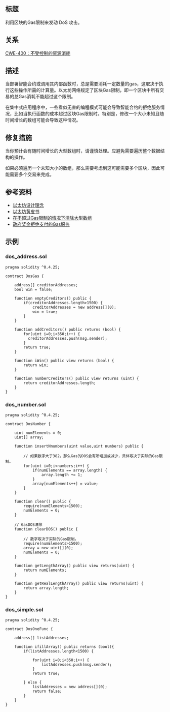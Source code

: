 ## 标题
利用区块的Gas限制来发动 DoS 攻击。

## 关系
[CWE-400：不受控制的资源消耗](https://cwe.mitre.org/data/definitions/400.html)

## 描述
当部署智能合约或调用其内部函数时，总是需要消耗一定数量的gas，这取决于执行这些操作所需的计算量。以太坊网络规定了区块Gas限制，即一个区块中所有交易的总Gas消耗不能超过这个限制。

在集中式应用程序中，一些看似无害的编程模式可能会导致智能合约的拒绝服务情况，比如当执行函数的成本超过区块Gas限制时。特别是，修改一个大小未知且随时间增长的数组可能会导致这种情况。

## 修复措施
当你预计会有随时间增长的大型数组时，请谨慎处理。应避免需要遍历整个数据结构的操作。

如果必须遍历一个未知大小的数组，那么需要考虑到这可能需要多个区块，因此可能需要多个交易来完成。

## 参考资料
* [以太坊设计理念](https://github.com/ethereum/wiki/wiki/Design-Rationale#Gas-and-fees)
* [以太坊黄皮书](https://ethereum.github.io/yellowpaper/paper.pdf)
* [在不超过Gas限制的情况下清除大型数组](https://ethereum.stackexchange.com/questions/3373/how-to-clear-large-arrays-without-blowing-the-Gas-limit)
* [政府奖金拒绝支付的Gas服务](https://www.reddit.com/r/ethereum/comments/4ghzhv/governmentals_1100_eth_jackpot_payout_is_stuck/)

## 示例

### dos_address.sol
```solidity
pragma solidity ^0.4.25;

contract DosGas {

    address[] creditorAddresses;
    bool win = false;

    function emptyCreditors() public {
        if(creditorAddresses.length>1500) {
            creditorAddresses = new address[](0);
            win = true;
        }
    }

    function addCreditors() public returns (bool) {
        for(uint i=0;i<350;i++) {
          creditorAddresses.push(msg.sender);
        }
        return true;
    }

    function iWin() public view returns (bool) {
        return win;
    }

    function numberCreditors() public view returns (uint) {
        return creditorAddresses.length;
    }
}
```

### dos_number.sol
```solidity
pragma solidity ^0.4.25;

contract DosNumber {

    uint numElements = 0;
    uint[] array;

    function insertNnumbers(uint value,uint numbers) public {

        // 如果数字大于382，那么Gas的DOS会有所增加或减少，具体取决于实际的Gas限制。
        for(uint i=0;i<numbers;i++) {
            if(numElements == array.length) {
                array.length += 1;
            }
            array[numElements++] = value;
        }
    }

    function clear() public {
        require(numElements>1500);
        numElements = 0;
    }

    // GasDOS清除
    function clearDOS() public {

        // 数字取决于实际的Gas限制。
        require(numElements>1500);
        array = new uint[](0);
        numElements = 0;
    }

    function getLengthArray() public view returns(uint) {
        return numElements;
    }

    function getRealLengthArray() public view returns(uint) {
        return array.length;
    }
}
```

### dos_simple.sol

```solidity
pragma solidity ^0.4.25;

contract DosOneFunc {

    address[] listAddresses;

    function ifillArray() public returns (bool){
        if(listAddresses.length<1500) {

            for(uint i=0;i<350;i++) {
                listAddresses.push(msg.sender);
            }
            return true;

        } else {
            listAddresses = new address[](0);
            return false;
        }
    }
}
```